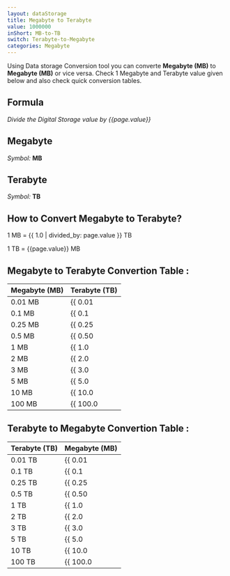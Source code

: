 ```yaml
---
layout: dataStorage
title: Megabyte to Terabyte
value: 1000000
inShort: MB-to-TB
switch: Terabyte-to-Megabyte
categories: Megabyte
---
```


Using Data storage Conversion tool you can converte **Megabyte (MB)** to **Megabyte (MB)** or vice versa. Check 1 Megabyte and Terabyte value given below and also check quick conversion tables.

## Formula
*Divide the Digital Storage value by {{page.value}}*

## Megabyte
*Symbol:* **MB**

## Terabyte
*Symbol:* **TB**

## How to Convert Megabyte to Terabyte?

1 MB = {{ 1.0 | divided_by: page.value }} TB

1 TB = {{page.value}} MB


## Megabyte to Terabyte Convertion Table :

| Megabyte (MB) | Terabyte (TB) |
| ---- | ---- |
| 0.01 MB | {{ 0.01 | divided_by: page.value | round: 12 }} TB |
| 0.1 MB | {{ 0.1 | divided_by: page.value | round: 12 }} TB |
| 0.25 MB | {{ 0.25 | divided_by: page.value | round: 12 }} TB |
| 0.5 MB | {{ 0.50 | divided_by: page.value | round: 12 }} TB |
| 1 MB | {{ 1.0 | divided_by: page.value | round: 12 }} TB |
| 2 MB | {{ 2.0 | divided_by: page.value | round: 12 }} TB |
| 3 MB | {{ 3.0 | divided_by: page.value | round: 12 }} TB |
| 5 MB | {{ 5.0 | divided_by: page.value | round: 12 }} TB |
| 10 MB | {{ 10.0 | divided_by: page.value | round: 12 }} TB |
| 100 MB | {{ 100.0 | divided_by: page.value | round: 12 }} TB |

## Terabyte to Megabyte Convertion Table :

| Terabyte (TB) | Megabyte (MB) |
| ---- | ---- |
| 0.01 TB | {{ 0.01 | times: page.value | round: 12 }} MB |
| 0.1 TB | {{ 0.1 | times: page.value | round: 12 }} MB |
| 0.25 TB | {{ 0.25 | times: page.value | round: 12 }} MB |
| 0.5 TB | {{ 0.50 | times: page.value | round: 12 }} MB |
| 1 TB | {{ 1.0 | times: page.value | round: 12 }} MB |
| 2 TB | {{ 2.0 | times: page.value | round: 12 }} MB |
| 3 TB | {{ 3.0 | times: page.value | round: 12 }} MB |
| 5 TB | {{ 5.0 | times: page.value | round: 12 }} MB |
| 10 TB | {{ 10.0 | times: page.value | round: 12 }} MB |
| 100 TB | {{ 100.0 | times: page.value | round: 12 }} MB |


<script>
document.getElementById('selectInput')[8].selected = true
document.getElementById('selectOutput')[16].selected = true
</script>
